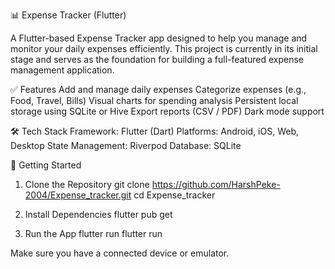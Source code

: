 📊 Expense Tracker (Flutter)

A Flutter-based Expense Tracker app designed to help you manage and monitor your daily expenses efficiently. This project is currently in its initial stage and serves as the foundation for building a full-featured expense management application.

✅ Features
Add and manage daily expenses
Categorize expenses (e.g., Food, Travel, Bills)
Visual charts for spending analysis
Persistent local storage using SQLite or Hive
Export reports (CSV / PDF)
Dark mode support

🛠 Tech Stack
Framework: Flutter (Dart)
Platforms: Android, iOS, Web, Desktop
State Management: Riverpod
Database: SQLite

🚀 Getting Started

1. Clone the Repository
git clone https://github.com/HarshPeke-2004/Expense_tracker.git
cd Expense_tracker

2. Install Dependencies
flutter pub get

3. Run the App
flutter run
flutter run

Make sure you have a connected device or emulator.
